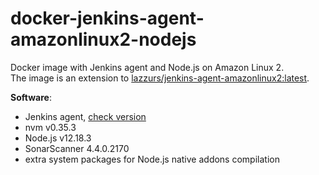 # docker-jenkins-agent-amazonlinux2-nodejs
Docker image with Jenkins agent and Node.js on Amazon Linux 2.  
The image is an extension to [lazzurs/jenkins-agent-amazonlinux2:latest](lazzurs/jenkins-agent-amazonlinux2).  

**Software**:
- Jenkins agent, [check version](https://github.com/lazzurs/docker-jenkins-agent-amazonlinux2/blob/master/Dockerfile#L3)
- nvm v0.35.3
- Node.js v12.18.3
- SonarScanner 4.4.0.2170
- extra system packages for Node.js native addons compilation  
